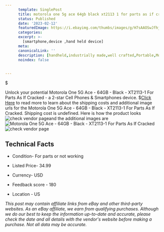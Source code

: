 ```yaml
---
      template: SinglePost
      title: motorola one 5g ace 64gb black xt2113 1 for parts as if cracked
      status: Published
      date: '2023-02-12'
      featuredImage: https://i.ebayimg.com/thumbs/images/g/H7sAAOSwJfhj6Ejy/s-l225.jpg
      categories: 
      excerpt: >-
        [smartphone,device ,hand held device]
      meta:
      canonicalLink: ''
      description: [handheld,industrially made,well crafted,Portable,Mobile,Compact,Convenient,Lightweight,Maneuverable,Man-portable,Miniature,Carriable,Hand-held,Light,Holdable,Transportable,Mobile device,Pocket-sized,On-the-go,Wireless,Cordless,Compact size,Convenient size, smartphone,device ,hand held device]
      noindex: false
      
        
---
```

$

Unlock your potential Motorola One 5G Ace - 64GB - Black - XT2113-1 For Parts As If Cracked - a 2-star Cell Phones & Smartphones device.
$[Click Here](https://www.ebay.com/itm/404158462620?hash=item5e19b8ba9c%3Ag%3AH7sAAOSwJfhj6Ejy&mkevt=1&mkcid=1&mkrid=711-53200-19255-0&campid=%253CePNCampaignId%253E&customid=%253CreferenceId%253E&toolid=10049) to read more to learn about the shipping costs and additional image urls for the Motorola One 5G Ace - 64GB - Black - XT2113-1 For Parts As If Cracked. Shipping cost is undefined. Here is how the product looks ![check vendor page](https://i.ebayimg.com/thumbs/images/g/H7sAAOSwJfhj6Ejy/s-l225.jpg)and the additional images are![Motorola One 5G Ace - 64GB - Black - XT2113-1 For Parts As If Cracked](https://i.ebayimg.com/images/g/H7sAAOSwJfhj6Ejy/s-l1600.jpg)![check vendor page](https://origin-galleryplus.ebayimg.com/ws/web/404158462620_2_0_1/225x225.jpg)



 ## Technical Facts 



     
      

 - Condition- For parts or not working 


      

 - Listed Price- 34.99 


      

 - Currency- USD 


      

 - Feedback score - 180 


      

 - Location - US 


      
      

 *_This post may contain affiliate links from eBay and other third-party websites. As an eBay affiliate, we earn from qualifying purchases. Although we do our best to keep the information up-to-date and accurate, please check the date and all details with the vendor's website before making a purchase. Not all data may be accurate._*






